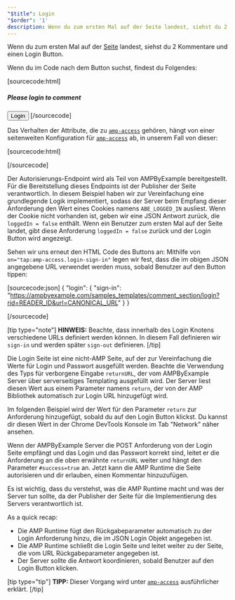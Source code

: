 ```yaml
---
"$title": Login
"$order": '1'
description: Wenn du zum ersten Mal auf der Seite landest, siehst du 2 Kommentare und einen Login Button. Wenn du im Code nach dem Button suchst, …
---
```


Wenn du zum ersten Mal auf der [Seite](../../../../documentation/examples/previews/Comment_Section.html) landest, siehst du 2 Kommentare und einen Login Button.

<amp-img src="/static/img/login-button.jpg" alt="Login button" height="290" width="300"></amp-img>

 Wenn du im Code nach dem Button suchst, findest du Folgendes:

[sourcecode:html]
<span amp-access="NOT loggedIn" role="button" tabindex="0" amp-access-hide>
  <h5>Please login to comment</h5>
  <button on="tap:amp-access.login-sign-in" class="button-primary comment-button">Login</button>
</span>
[/sourcecode]

Das Verhalten der Attribute, die zu [`amp-access`](../../../../documentation/components/reference/amp-access.md) gehören, hängt von einer seitenweiten Konfiguration für [`amp-access`](../../../../documentation/components/reference/amp-access.md) ab, in unserem Fall von dieser:

[sourcecode:html]
<script id="amp-access" type="application/json">
  {
    "authorization": "https://ampbyexample.com/samples_templates/comment_section/authorization?rid=READER_ID&url=CANONICAL_URL&ref=DOCUMENT_REFERRER&_=RANDOM",
    "noPingback": "true",
    "login": {
      "sign-in": "https://ampbyexample.com/samples_templates/comment_section/login?rid=READER_ID&url=CANONICAL_URL",
      "sign-out": "https://ampbyexample.com/samples_templates/comment_section/logout"
    },
    "authorizationFallbackResponse": {
      "error": true,
      "loggedIn": false
    }
  }
</script>
[/sourcecode]

Der Autorisierungs-Endpoint wird als Teil von AMPByExample bereitgestellt. Für die Bereitstellung dieses Endpoints ist der Publisher der Seite verantwortlich. In diesem Beispiel haben wir zur Vereinfachung eine grundlegende Logik implementiert, sodass der Server beim Empfang dieser Anforderung den Wert eines Cookies namens `ABE_LOGGED_IN` ausliest. Wenn der Cookie nicht vorhanden ist, geben wir eine JSON Antwort zurück, die `loggedIn = false` enthält. Wenn ein Benutzer zum ersten Mal auf der Seite landet, gibt diese Anforderung `loggedIn = false` zurück und der Login Button wird angezeigt.

Sehen wir uns erneut den HTML Code des Buttons an: Mithilfe von `on="tap:amp-access.login-sign-in"` legen wir fest, dass die im obigen JSON angegebene URL verwendet werden muss, sobald Benutzer auf den Button tippen:

[sourcecode:json]
{
	"login": {
    "sign-in": "https://ampbyexample.com/samples_templates/comment_section/login?rid=READER_ID&url=CANONICAL_URL"
  }
}

[/sourcecode]

[tip type="note"] **HINWEIS:** Beachte, dass innerhalb des Login Knotens verschiedene URLs definiert werden können. In diesem Fall definieren wir `sign-in` und werden später `sign-out` definieren. [/tip]

Die Login Seite ist eine nicht-AMP Seite, auf der zur Vereinfachung die Werte für Login und Passwort ausgefüllt werden. Beachte die Verwendung des Typs für verborgene Eingabe `returnURL`, der vom AMPByExample Server über serverseitiges Templating ausgefüllt wird. Der Server liest diesen Wert aus einem Parameter namens `return`, der von der AMP Bibliothek automatisch zur Login URL hinzugefügt wird.

Im folgenden Beispiel wird der Wert für den Parameter `return` zur Anforderung hinzugefügt, sobald du auf den Login Button klickst. Du kannst dir diesen Wert in der Chrome DevTools Konsole im Tab "Network" näher ansehen.

<amp-img src="/static/img/return-parameter.jpg" alt="Return parameter" height="150" width="600"></amp-img>

Wenn der AMPByExample Server die POST Anforderung von der Login Seite empfängt und das Login und das Passwort korrekt sind, leitet er die Anforderung an die oben erwähnte `returnURL` weiter und hängt den Parameter `#success=true` an. Jetzt kann die AMP Runtime die Seite autorisieren und dir erlauben, einen Kommentar hinzuzufügen.

Es ist wichtig, dass du verstehst, was die AMP Runtime macht und was der Server tun sollte, da der Publisher der Seite für die Implementierung des Servers verantwortlich ist.

As a quick recap:

- Die AMP Runtime fügt den Rückgabeparameter automatisch zu der Login Anforderung hinzu, die im JSON Login Objekt angegeben ist.
- Die AMP Runtime schließt die Login Seite und leitet weiter zu der Seite, die vom URL Rückgabeparameter angegeben ist.
- Der Server sollte die Antwort koordinieren, sobald Benutzer auf den Login Button klicken.

[tip type="tip"] **TIPP:** Dieser Vorgang wird unter [`amp-access`](../../../../documentation/components/reference/amp-access.md) ausführlicher erklärt. [/tip]
